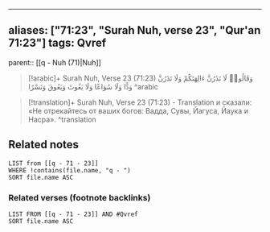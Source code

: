 
---
aliases: ["71:23", "Surah Nuh, verse 23", "Qur'an 71:23"]
tags: Qvref
---

parent:: [[q - Nuh (71)|Nuh]]

> [!arabic]+ Surah Nuh, Verse 23 (71:23)
> <span class="quran-arabic">وَقَالُوا۟ لَا تَذَرُنَّ ءَالِهَتَكُمْ وَلَا تَذَرُنَّ وَدًّا وَلَا سُوَاعًا وَلَا يَغُوثَ وَيَعُوقَ وَنَسْرًا</span>
^arabic

> [!translation]+ Surah Nuh, Verse 23 (71:23) - Translation
> и сказали: «Не отрекайтесь от ваших богов: Вадда, Сувы, Йагуса, Йаука и Насра».
^translation



## Related notes
```dataview
LIST from [[q - 71 - 23]]
WHERE !contains(file.name, "q - ")
SORT file.name ASC
```

### Related verses (footnote backlinks)
```dataview
LIST FROM [[q - 71 - 23]] AND #Qvref
SORT file.name ASC
```


